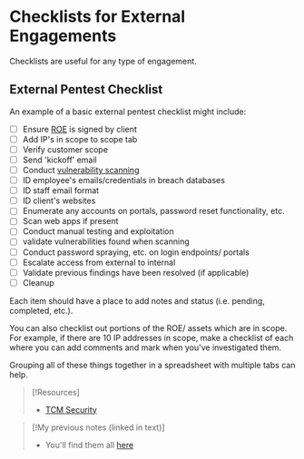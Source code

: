

# Checklists for External Engagements
Checklists are useful for any type of engagement.
## External Pentest Checklist
An example of a basic external pentest checklist might include:
- [ ] Ensure [ROE](nested-repos/PNPT-study-guide/PEH/legal-and-reports/common-legal-documents.md) is signed by client
- [ ] Add IP's in scope to scope tab
- [ ] Verify customer scope
- [ ] Send 'kickoff' email
- [ ] Conduct [vulnerability scanning](nested-repos/PNPT-study-guide/PEH/scanning-enumeration/nessus-vuln-scanning.md)
- [ ] ID employee's emails/credentials in breach databases
- [ ] ID staff email format
- [ ] ID client's websites
- [ ] Enumerate any accounts on portals, password reset functionality, etc.
- [ ] Scan web apps if present
- [ ] Conduct manual testing and exploitation
- [ ] validate vulnerabilities found when scanning
- [ ] Conduct password spraying, etc. on login endpoints/ portals
- [ ] Escalate access from external to internal
- [ ] Validate previous findings have been resolved (if applicable)
- [ ] Cleanup

Each item should have a place to add notes and status (i.e. pending, completed, etc.).

You can also checklist out portions of the ROE/ assets which are in scope. For example, if there are 10 IP addresses in scope, make a checklist of each where you can add comments and mark when you've investigated them.

Grouping all of these things together in a spreadsheet with multiple tabs can help.

> [!Resources]
> - [TCM Security](https://tcm-sec.com/)

> [!My previous notes (linked in text)]
> - You'll find them all [here](https://github.com/TrshPuppy/obsidian-notes)

